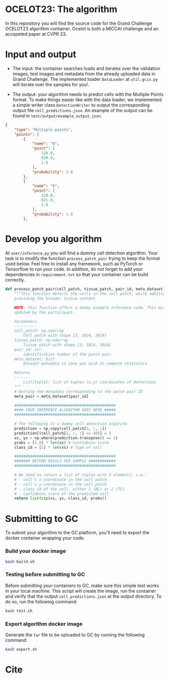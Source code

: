# OCELOT23: The algorithm
 
In this repository you will find the source code for the Grand Challenge OCELOT23 algorithm container. Ocelot is both a MICCAI challenge and an accepeted paper at CVPR 23.
 
# Input and output
 
* The input: the container searches loads and iterates over the validation images, test images and metadata from the already uploaded data in Grand Challenge. The implemented loader `DataLoader` at `util.gcio.py` will iterate over the samples for you!. 

* The output: your algorithm needs to predict cells with the Multiple Points format. To make things easier like with the data loader, we implemented a simple writer class `DetectionWriter` to output the corresponding output file `cell_predictions.json`. An example of the output can be found in `test/output/example_output.json`.

```json
{
    "type": "Multiple points",
    "points": [
        {
            "name": "0",
            "point": [
                128.0,
                620.0,
                1.0
            ],
            "probability": 1.0
        },
        {
            "name": "0",
            "point": [
                128.0,
                621.0,
                1.0
            ],
            "probability": 1.0
        },
```

# Develop you algorithm

At `user/inference.py` you will find a dummy cell detection algorithm. Your task is to modify the function `process_patch_pair` trying to keep the format used below. Feel free to install any framework, such as PyTorch or Tensorflow to run your code. In addition, do not forget to add your dependencies in `requirement.txt` so that your container can be build correctly.

```python
def process_patch_pair(cell_patch, tissue_patch, pair_id, meta_dataset):
    """This function detects the cells in the cell patch, while additionally
    providing the broader tissue context

    NOTE: this function offers a dummy example inference code. This must be
    updated by the participant.

    Parameters
    ----------
    cell_patch: np.ndarray 
        Cell patch with shape [3, 1024, 1024]
    tissue_patch: np.ndarray 
        Tissue patch with shape [3, 1024, 1024]
    pair_id: str
        identification number of the patch pair
    meta_dataset: Dict
        Dataset metadata in case you wish to compute statistics

    Returns
    -------
        List[tuple]: list of tuples (x,y) coordinates of detections
    """
    # Getting the metadata corresponding to the patch pair ID
    meta_pair = meta_dataset[pair_id]

    #############################################
    #### YOUR INFERENCE ALGORITHM GOES HERE #####
    #############################################

    # The following is a dummy cell detection algoritm
    prediction = np.copy(cell_patch[2, :, :])
    prediction[(cell_patch[2, :, :] <= 40)] = 1
    xs, ys = np.where(prediction.transpose() == 1)
    probs = [1.0] * len(xs) # Confidence score
    class_id = [1] * len(xs) # Type of cell

    #############################################
    ####### RETURN RESULS PER SAMPLE ############
    #############################################

    # We need to return a list of tuples with 4 elements, i.e.:
    # - cell's x-coordinate in the cell patch
    # - cell's y-coordinate in the cell patch
    # - class id of the cell, either 1 (BC) or 2 (TC)
    # - confidence score of the predicted cell
    return list(zip(xs, ys, class_id, probs))
```

# Submitting to GC

To submit your algorithm to the GC platform, you'll need to export the docker container wrapping your code.

### Build your docker image

```bash
bash build.sh
```

### Testing before submitting to GC

Before submitting your containers to GC, make sure this simple test works in your local machine. This script will create the image, run the container and verify that the output `cell_predictions.json` at the output directory. To do so, run the following command:

```bash
bash test.sh
```
### Export algorithm docker image

Generate the `tar` file to be uploaded to GC by running the following command:

```bash
bash export.sh
```

# Cite
